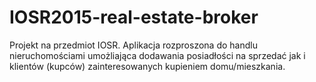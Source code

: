 # IOSR2015-real-estate-broker
Projekt na przedmiot IOSR. Aplikacja rozproszona do handlu nieruchomościami umożliająca dodawania posiadłości na sprzedać jak i klientów (kupców) zainteresowanych kupieniem domu/mieszkania.
